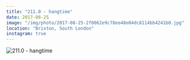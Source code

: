 ```yaml
---
title: "211.0 - hangtime"
date: 2017-08-25
image: "/img/photo/2017-08-25-2f0062e9c78ee48e04dc8114bb4241b0.jpg"
location: "Brixton, South London"
instagram: true
---
```


![211.0 - hangtime](/img/photo/2017-08-25-2f0062e9c78ee48e04dc8114bb4241b0.jpg)
